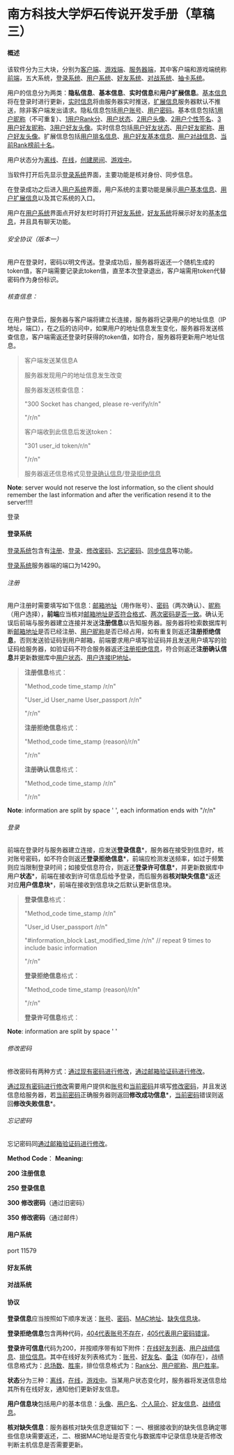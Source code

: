 # 				南方科技大学炉石传说开发手册（草稿三）

#### 概述

该软件分为三大块，分别为<u>客户端</u>、<u>游戏端</u>、<u>服务器端</u>，其中客户端和游戏端统称<u>前端</u>，五大系统，<u>登录系统</u>、<u>用户系统</u>、<u>好友系统</u>、<u>对战系统</u>、<u>抽卡系统</u>。

用户的信息分为两类：**隐私信息**、**基本信息**、**实时信息**和**用户扩展信息**。<u>基本信息</u>将在登录时进行更新，<u>实时信息</u>将由服务器实时推送，<u>扩展信息</u>服务器默认不推送，除非客户端发出请求。隐私信息包括<u>用户账号</u>、<u>用户密码</u>。基本信息包括<u>1用户昵称</u>（不可重复）、<u>1用户Rank分</u>、<u>用户状态</u>、<u>2用户头像</u>、<u>2用户个性签名</u>、<u>3用户好友昵称</u>、<u>3用户好友头像</u>。实时信息包括<u>用户好友状态</u>、<u>用户好友昵称</u>、<u>用户好友头像</u>。扩展信息包括<u>用户排名信息</u>、<u>用户好友基本信息</u>、<u>用户对战信息</u>、<u>当前Rank榜前十名</u>。

用户状态分为<u>离线</u>、<u>在线</u>，<u>创建房间</u>、<u>游戏中</u>。

当软件打开后先显示<u>登录系统</u>界面，主要功能是核对身份、同步信息。

在登录成功之后进入<u>用户系统</u>界面，用户系统的主要功能是展示<u>用户基本信息</u>、<u>用户扩展信息</u>以及其它系统的入口。

用户在<u>用户系统</u>界面点开好友栏时将打开<u>好友系统</u>，<u>好友系统</u>将展示好友的<u>基本信息</u>，并且具有聊天功能。

###### 安全协议（版本一）

用户在登录时，密码以明文传送。登录成功后，服务器将返还一个随机生成的token值，客户端需要记录此token值，直至本次登录退出，客户端需用token代替密码作为身份标识。

###### 核查信息：

在用户登录后，服务器与客户端将建立长连接，服务器将记录用户的地址信息（IP地址，端口），在之后的访问中，如果用户的地址信息发生变化，服务器将发送核查信息，客户端需返还登录时获得的token值，如符合，服务器将更新用户地址信息。

> 客户端发送某信息A
>
> 服务器发现用户的地址信息发生改变
>
> 服务器发送核查信息：
>
> "300 Socket has changed, please re-verify/r/n"
>
> "/r/n"
>
> 客户端收到此信息后发送token：
>
> "301 user_id token/r/n"
>
> "/r/n"
>
> 服务器返还信息格式见<u>登录确认信息</u>/<u>登录拒绝信息</u>

**Note**: server would not reserve the lost information, so the client should remember the last information and after the verification resend it to the server!!!!

登录

#### 登录系统

<u>登录系统</u>包含有<u>注册</u>、<u>登录</u>、<u>修改密码</u>、<u>忘记密码</u>、<u>同步信息</u>等功能。

<u>登录系统</u>服务器端的端口为14290。

###### 注册

用户注册时需要填写如下信息：<u>邮箱地址</u>（用作账号）、<u>密码</u>（两次确认）、<u>昵称</u>（用户选择），**前端**应当核对<u>邮箱地址是否符合格式</u>、<u>两次密码是否一致</u>。确认无误后前端与服务器建立连接并发送**注册信息**以告知服务器。服务器将检索数据库判断<u>邮箱地址</u>是否已经注册、<u>用户昵称</u>是否已经占用，如有重复则返还**注册拒绝信息**，否则发送验证码到用户邮箱，前端要求用户填写验证码并且发送用户填写的验证码给服务器，如验证码不符合服务器返还<u>注册拒绝信息</u>，符合则返还**注册确认信息**并更新数据库中<u>用户状态</u>、<u>用户连接IP地址</u>。

> **注册信息**格式：
>
> "Method_code time_stamp /r/n"
>
> "User_id User_name User_passport /r/n"
>
> "/r/n"
>
> **注册拒绝信息**格式：
>
> "Method_code time_stamp (reason)/r/n"
>
> "/r/n"
>
> **注册确认信息**格式：
>
> "Method_code time_stamp /r/n"
>
> "/r/n"

**Note**: information are split by space ' ', each information ends with "/r/n"

###### 登录

前端在登录时与服务器建立连接，应发送**登录信息**\*，服务器在接受到信息时，核对账号密码，如不符合则返还**登录拒绝信息**\*，前端应检测发送频率，如过于频繁则应当限制登录时间；如接受信息符合，则返还**登录许可信息**\*，并更新数据库中用户**状态**\*，前端在接收到许可信息后给予登录，而后服务器**核对缺失信息**\*返还对应**用户信息块**\*，前端在接收到信息块之后默认更新信息块。

> **登录信息**格式：
>
> "Method_code time_stamp /r/n"
>
> "User_id User_passport /r/n"
>
> "#information_block Last_modified_time /r/n"		// repeat 9 times to include basic information
>
> "/r/n"
>
> **登录拒绝信息**格式：
>
> "Method_code time_stamp (reason)/r/n"
>
> "/r/n"
>
> **登录许可信息**格式：
>
> 

**Note**: information are split by space ' '

###### 修改密码

修改密码有两种方式：<u>通过现有密码进行修改</u>，<u>通过邮箱验证码进行修改</u>。

<u>通过现有密码进行修改</u>需要用户提供和<u>账号</u>和<u>当前密码</u>并填写<u>修改密码</u>，并且发送信息给服务器，若<u>当前密码</u>正确服务器则返回**修改成功信息**\*，<u>当前密码</u>错误则返回**修改失败信息**\*。

###### 忘记密码

忘记密码同<u>通过邮箱验证码进行修改</u>。

**Method Code**：							**Meaning:**

**200**												   **注册信息**

**250**                          **登录信息**

**300**                          **修改密码**（通过旧密码）

**350**                          **修改密码**（通过邮件）



#### 用户系统

port 11579

#### 好友系统



#### 对战系统



#### 协议

**登录信息**应当按照如下顺序发送：<u>账号</u>、<u>密码</u>、<u>MAC地址</u>、<u>缺失信息块</u>。

**登录拒绝信息**包含两种代码，<u>404代表账号不存在</u>，<u>405代表用户密码错误</u>。

**登录许可信息**代码为200，并按顺序带有如下附件：<u>在线好友列表</u>、<u>用户战绩信息</u>、<u>排位信息</u>。其中在线好友列表格式为：<u>账号</u>、<u>好友名</u>、<u>备注</u>（如存在），战绩信息格式为：<u>总场数</u>、<u>胜率</u>，排位信息格式为：<u>Rank分</u>、<u>用户昵称</u>、<u>用户胜率</u>。

**状态**分为三种：<u>离线</u>，<u>在线</u>，<u>游戏中</u>。当某用户状态变化时，服务器将发送信息给其所有在线好友，通知他们更新好友信息。

**用户信息块**包括用户的基本信息：<u>头像</u>、<u>用户名</u>、<u>个人简介</u>、<u>好友信息</u>、<u>战绩信息</u>。

**核对缺失信息**：服务器核对缺失信息逻辑如下：一、根据接收到的缺失信息确定哪些信息块需要返还，二、根据MAC地址是否变化与数据库中记录信息块是否修改判断主机信息是否需要更新。
